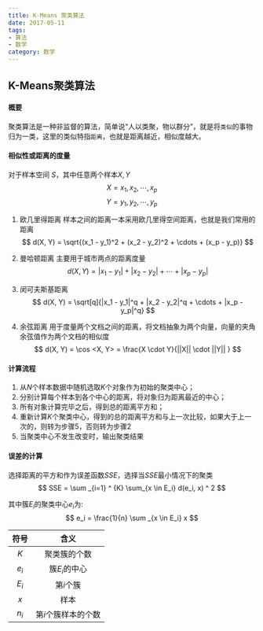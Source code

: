 ```yaml
---
title: K-Means 聚类算法
date: 2017-05-11
tags: 
- 算法
- 数学
category: 数学
---
```


## K-Means聚类算法

#### **概要**
聚类算法是一种非监督的算法，简单说“人以类聚，物以群分”，就是将`类似`的事物归为一类，这里的类似特指`距离`，也就是距离越近，相似度越大。

<!--more-->

#### **相似性或距离的度量**

对于样本空间 $S$，其中任意两个样本$X, Y$
$$ X = {x_1, x_2, \cdots, x_p} $$
$$ Y = {y_1, y_2, \cdots, y_p} $$

1. 欧几里得距离
  样本之间的距离一本采用欧几里得空间距离，也就是我们常用的距离
  $$ d(X, Y) = \sqrt{(x_1 - y_1)^2 + (x_2 - y_2)^2 + \cdots + (x_p - y_p)} $$

2. 曼哈顿距离
  主要用于城市两点的距离度量
  $$ d(X, Y) = |x_1 - y_1| + |x_2 - y_2| + \cdots + |x_p - y_p| $$

3. 闵可夫斯基距离
  $$ d(X, Y) = \sqrt[q]{|x_1 - y_1|^q + |x_2 - y_2|^q + \cdots + |x_p - y_p|^q} $$

4. 余弦距离
  用于度量两个文档之间的距离，将文档抽象为两个向量，向量的夹角余弦值作为两个文档的相似度
  $$ d(X, Y) = \cos <X, Y> = \frac{X \cdot Y}{||X|| \cdot ||Y|| } $$

#### **计算流程**
1. 从$N$个样本数据中随机选取$K$个对象作为初始的聚类中心；
2. 分别计算每个样本到各个中心的距离，将对象归为距离最近的中心；
3. 所有对象计算完毕之后，得到总的距离平方和；
4. 重新计算$K$个聚类中心，得到的总的距离平方和与上一次比较，如果大于上一次的，则转为步骤5，否则转为步骤2
5. 当聚类中心不发生改变时，输出聚类结果


#### **误差的计算**
选择距离的平方和作为误差函数$SSE​$，选择当$SSE​$最小情况下的聚类
$$ SSE = \sum _{i=1} ^ {K} \sum_{x \in E_i} d(e_i, x) ^ 2 $$

其中簇$E_i$的聚类中心$e_i$为:
$$ e_i = \frac{1}{n} \sum _{x \in E_i} x $$



|  符号   |     含义      |
| :---: | :---------: |
|  $K$  |   聚类簇的个数    |
| $e_i$ |  簇$E_i$的中心  |
| $E_i$ |   第$i$个簇    |
|  $x$  |     样本      |
| $n_i$ | 第$i$个簇样本的个数 |

